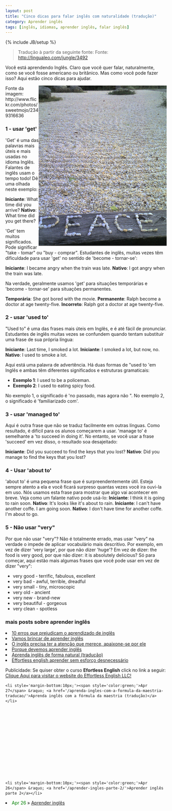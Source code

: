 ```yaml
---
layout: post
title: "Cinco dicas para falar inglês com naturalidade (tradução)"
category: Aprender inglês
tags: [inglês, idiomas, aprender inglês, falar inglês]
---
```


{% include JB/setup %}

> Tradução à partir da seguinte fonte: Fonte: http://lingualeo.com/jungle/3492 

Você está aprendendo Inglês. Claro que você quer falar, naturalmente, como se você fosse americano ou britânico. Mas como você pode fazer isso? Aqui estão cinco dicas para ajudar.

<img src="/images/peace.jpg" style="float:right;" alt="Peace"/>
Fonte da imagem: http://www.flickr.com/photos/sweetmojo/2349316636

### 1 - usar 'get'

'Get' é uma das palavras mais úteis e mais usadas no idioma Inglês. Falantes de inglês usam o tempo todo! Dê uma olhada neste exemplo:

__Iniciante__: What time did you arrive?
__Nativo__: What time did you get there?

'Get' tem muitos significados. Pode significar "take - tomar" ou "buy - comprar". Estudantes de inglês, muitas vezes têm dificuldade para usar 'get' no sentido de 'become - tornar-se':

__Iniciante__: I became angry when the train was late. 
__Nativo__: I got angry when the train was late.

Na verdade, geralmente usamos 'get' para situações temporárias e 'become - tornar-se' para situações permanentes.

__Temporária__: She got bored with the movie.
__Permanente__: Ralph become a doctor at age twenty-five.
__Incorreto__: Ralph got a doctor at age twenty-five.

### 2 - usar 'used to'

"Used to" é uma das frases mais úteis em Inglês, e é até fácil de pronunciar. Estudantes de inglês muitas vezes se confundem quando tentam substituir uma frase de sua própria língua:

__Iniciante__: Last time, I smoked a lot.
__Iniciante__: I smoked a lot, but now, no.
__Nativo__: I used to smoke a lot.

Aqui está uma palavra de advertência. Há duas formas de "used to 'em Inglês e ambas têm diferentes significados e estruturas gramaticais:
- __Exemplo 1__: I used to be a policeman.
- __Exemplo 2__: I used to eating spicy food.

No exemplo 1, o significado é 'no passado, mas agora não ". No exemplo 2, o significado é 'familiarizado com'.

### 3 - usar 'managed to'

Aqui é outra frase que não se traduz facilmente em outras línguas. Como resultado, é difícil para os alunos começarem a usar. 'manage to' é semelhante a 'to succeed in doing it'. No entanto, se você usar a frase 'succeed' em vez disso, o resultado soa desajeitado:

__Iniciante__: Did you succeed to find the keys that you lost?
__Nativo__: Did you manage to find the keys that you lost?


### 4 - Usar 'about to'

'about to' é uma pequena frase que é surpreendentemente útil. Esteja sempre atento a ela e você ficará surpreso quantas vezes você ira ouvi-la em uso. Nós usamos esta frase para mostrar que algo vai acontecer em breve. Veja como um falante nativo pode usá-lo:
__Iniciante__: I think it is going to rain soon.
__Nativo__: It's looks like it's about to rain.
__Iniciante__: I can't have another coffe. I am going soon.
__Nativo__: I don't have time for another coffe. I'm about to go.

### 5 - Não usar "very"

Por que não usar "very"? Não é totalmente errado, mas usar "very" na verdade o impede de aplicar vocabulário mais descritivo. Por exemplo, em vez de dizer 'very large', por que não dizer 'huge'? Em vez de dizer: the food is very good, por que não dizer: it is absolutely delicious?  Só para começar, aqui estão mais algumas frases que você pode usar em vez de dizer "very":

- very good - terrific, fabulous, excellent
- very bad - awful, terrible, dreadful
- very small - tiny, microscopic
- very old - ancient
- very new - brand-new
- very beautiful - gorgeous
- very clean - spotless


### mais posts sobre aprender inglês

<li><a href='/10-erros-que-prejudicam-o-aprendizado-de-ingles/'>10 erros que prejudicam o aprendizado de inglês</a></li>

<li><a href='/vamos-brincar-de-aprender-ingles/'>Vamos brincar de aprender inglês</a></li>

<li><a href='/o-ingles-precisa-ter-a-atencao-que-merece-apaixone-se-por-ele/'>O inglês precisa ter a atenção que merece, apaixone-se por ele</a></li>
    
<li><a href='/por-que-devemos-aprender-ingles/'>Porque devemos aprender inglês</a></li>
 
<li><a href='/aprenda-ingles-de-forma-natural-traducao/'>Aprenda inglês de forma natural (tradução)</a></li>

<li><a href='/effortless-english-aprender-sem-esforco-desnecessario/'>Effortless english aprender sem esforço desnecessário</a></li>
 
Publicidade:
Se quiser obter o curso <strong>Efortless English</strong> click no link a seguir: 
<a href="https://www.e-junkie.com/ecom/gb.php?cl=5336&amp;c=ib&amp;aff=60441" target="ejejcsingle">Clique Aqui para visitar o website do Effortless English LLC!</a> 
 
       
         
        
 

  
  
   
   
    
      
      
      

    <li style='margin-bottom:10px;'><span style='color:green;'>Apr 27</span> &raquo; <a href='/aprenda-ingles-com-a-formula-da-maestria-traducao/'>Aprenda inglês com a fórmula da maestria (tradução)</a></li>
 
       
         
        
 

  
  
   
   
    
      
      
      

    <li style='margin-bottom:10px;'><span style='color:green;'>Apr 26</span> &raquo; <a href='/aprender-ingles-parte-2/'>Aprender inglês parte 2</a></li>
 
       
  <li style='margin-bottom:10px;'><span style='color:green;'>Apr 26</span> &raquo; <a href='/aprender-ingles/'>Aprender inglês</a></li>
 
       
